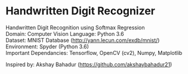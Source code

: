 # Handwritten Digit Recognizer

Handwritten Digit Recognition using Softmax Regression </br>
Domain: Computer Vision
Language: Python 3.6 </br>
Dataset: MNIST Database (http://yann.lecun.com/exdb/mnist/) </br>
Environment: Spyder (Python 3.6) </br>
Important Dependancies: Tensorflow, OpenCV (cv2), Numpy, Matplotlib </br>

Inspired by: Akshay Bahadur (https://github.com/akshaybahadur21)
